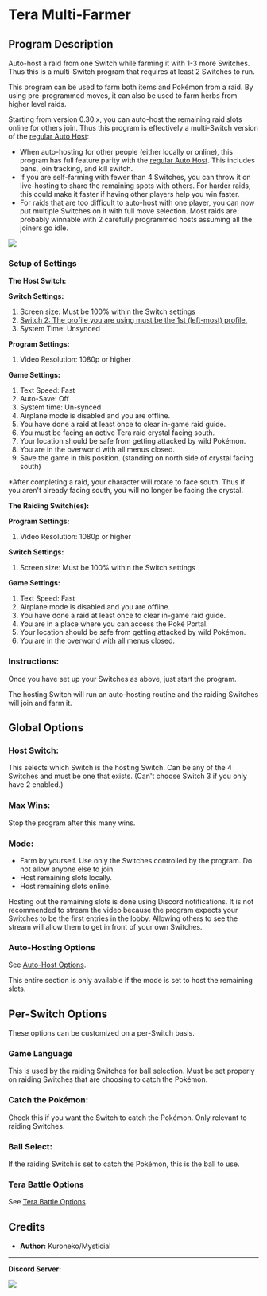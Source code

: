 # Tera Multi-Farmer

## Program Description

Auto-host a raid from one Switch while farming it with 1-3 more Switches. Thus this is a multi-Switch program that requires at least 2 Switches to run.

This program can be used to farm both items and Pokémon from a raid. By using pre-programmed moves, it can also be used to farm herbs from higher level raids.

Starting from version 0.30.x, you can auto-host the remaining raid slots online for others join. Thus this program is effectively a multi-Switch version of the [regular Auto Host](AutoHost.md):

 - When auto-hosting for other people (either locally or online), this program has full feature parity with the [regular Auto Host](AutoHost.md). This includes bans, join tracking, and kill switch.
- If you are self-farming with fewer than 4 Switches, you can throw it on live-hosting to share the remaining spots with others. For harder raids, this could make it faster if having other players help you win faster.
- For raids that are too difficult to auto-host with one player, you can now put multiple Switches on it with full move selection. Most raids are probably winnable with 2 carefully programmed hosts assuming all the joiners go idle.



<img src="../images/TeraMultiFarmer-0.png">

### Setup of Settings

**The Host Switch:**

**Switch Settings:**

1. Screen size: Must be 100% within the Switch settings
2. [Switch 2: The profile you are using must be the 1st (left-most) profile.](/Wiki/Programs/NintendoSwitch/Switch2Notes.md#resetting-a-game-moves-the-cursor-to-the-1st-user-profile)
3. System Time: Unsynced

**Program Settings:**

1. Video Resolution: 1080p or higher

**Game Settings:**

1. Text Speed: Fast
2. Auto-Save: Off
3. System time: Un-synced
4. Airplane mode is disabled and you are offline.
5. You have done a raid at least once to clear in-game raid guide.
6. You must be facing an active Tera raid crystal facing south.
7. Your location should be safe from getting attacked by wild Pokémon.
8. You are in the overworld with all menus closed.
9. Save the game in this position. (standing on north side of crystal facing south)

\*After completing a raid, your character will rotate to face south. Thus if you aren't already facing south, you will no longer be facing the crystal.

**The Raiding Switch(es):**

**Program Settings:**

1. Video Resolution: 1080p or higher

**Switch Settings:**

1. Screen size: Must be 100% within the Switch settings

**Game Settings:**

1. Text Speed: Fast
2. Airplane mode is disabled and you are offline.
3. You have done a raid at least once to clear in-game raid guide.
4. You are in a place where you can access the Poké Portal.
5. Your location should be safe from getting attacked by wild Pokémon.
6. You are in the overworld with all menus closed.

### Instructions:

Once you have set up your Switches as above, just start the program.

The hosting Switch will run an auto-hosting routine and the raiding Switches will join and farm it.


## Global Options

### Host Switch:

This selects which Switch is the hosting Switch. Can be any of the 4 Switches and must be one that exists. (Can't choose Switch 3 if you only have 2 enabled.)

### Max Wins:

Stop the program after this many wins.

### Mode:

- Farm by yourself. Use only the Switches controlled by the program. Do not allow anyone else to join.
- Host remaining slots locally.
- Host remaining slots online.

Hosting out the remaining slots is done using Discord notifications. It is not recommended to stream the video because the program expects your Switches to be the first entries in the lobby. Allowing others to see the stream will allow them to get in front of your own Switches.

### Auto-Hosting Options

See [Auto-Host Options](AutoHostOptions.md).

This entire section is only available if the mode is set to host the remaining slots.



## Per-Switch Options

These options can be customized on a per-Switch basis.

### Game Language

This is used by the raiding Switches for ball selection. Must be set properly on raiding Switches that are choosing to catch the Pokémon.

### Catch the Pokémon:

Check this if you want the Switch to catch the Pokémon. Only relevant to raiding Switches.

### Ball Select:

If the raiding Switch is set to catch the Pokémon, this is the ball to use.

### Tera Battle Options

See [Tera Battle Options](TeraBattleOptions.md).






## Credits

- **Author:** Kuroneko/Mysticial

<hr>

**Discord Server:** 

[<img src="https://canary.discordapp.com/api/guilds/695809740428673034/widget.png?style=banner2">](https://discord.gg/cQ4gWxN)






